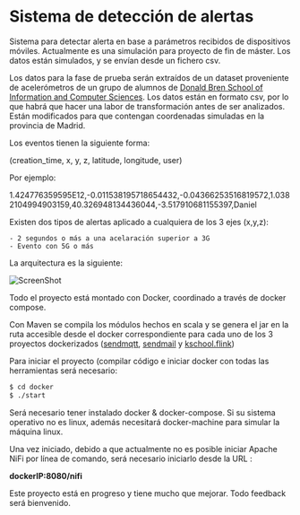 # Sistema de detección de alertas

Sistema para detectar alerta en base a parámetros recibidos de dispositivos móviles. Actualmente es una simulación para proyecto de fin de máster. Los datos están simulados, y se envían desde un fichero csv.

Los datos para la fase de prueba serán extraídos de un dataset proveniente de acelerómetros de un grupo de alumnos de [Donald Bren School of Information and Computer Sciences]. Los datos están en formato csv, por lo que habrá que hacer una labor de transformación antes de ser analizados. Están modificados para que contengan coordenadas simuladas en la provincia de Madrid.

Los eventos tienen la siguiente forma:

(creation_time, x, y, z, latitude, longitude, user)

Por ejemplo:

1.424776359595E12,-0.011538195718654432,-0.04366253516819572,1.0382104994903159,40.326948134436044,-3.517910681155397,Daniel

Existen dos tipos de alertas aplicado a cualquiera de los 3 ejes (x,y,z):

    - 2 segundos o más a una acelaración superior a 3G
    - Evento con 5G o más

La arquitectura es la siguiente:

![ScreenShot](https://raw.github.com/DVentas/PFM-Kschool-Flink-Docker/master/architecture.png)

Todo el proyecto está montado con Docker, coordinado a través de docker compose.

Con Maven se compila los módulos hechos en scala y se genera el jar en la ruta accesible desde el docker correspondiente para cada uno de los 3 proyectos dockerizados ([sendmqtt], [sendmail] y [kschool.flink])

Para iniciar el proyecto (compilar código e iniciar docker con todas las herramientas será necesario:

```sh
$ cd docker
$ ./start
```

Será necesario tener instalado docker & docker-compose. Si su sistema operativo no es linux, además necesitará docker-machine para simular la máquina linux.

Una vez iniciado, debido a que actualmente no es posible iniciar Apache NiFi por línea de comando, será necesario iniciarlo desde la URL :

**dockerIP:8080/nifi**


Este proyecto está en progreso y tiene mucho que mejorar. Todo feedback será bienvenido.


   [Donald Bren School of Information and Computer Sciences]: <http://www.ics.uci.edu/>
   [sendmqtt]: <https://github.com/DVentas/PFM-Kschool-Flink-Docker/tree/master/kschool.pfm.send.mqtt>
   [sendmail]: <https://github.com/DVentas/PFM-Kschool-Flink-Docker/tree/master/kschool.pfm.sendMAil>
   [kschool.flink]: <https://github.com/DVentas/PFM-Kschool-Flink-Docker/tree/master/kschool.pfm.flink>


